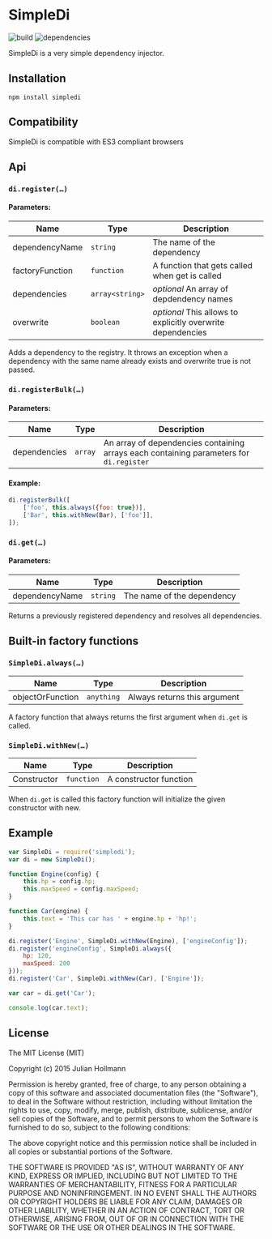 # SimpleDi

![build](https://api.travis-ci.org/nerdbeere/simpledi.svg?branch=master)
![dependencies](https://david-dm.org/nerdbeere/simpledi.svg)

SimpleDi is a very simple dependency injector.

## Installation

`npm install simpledi`

## Compatibility

SimpleDi is compatible with ES3 compliant browsers

## Api

### `di.register(…)`

#### Parameters:

Name | Type | Description
-----|------|------------
dependencyName | `string` | The name of the dependency
factoryFunction | `function` | A function that gets called when get is called
dependencies | `array<string>` | *optional* An array of depdendency names
overwrite | `boolean` | *optional* This allows to explicitly overwrite dependencies

Adds a dependency to the registry.
It throws an exception when a dependency with the same name already exists and overwrite true is not passed.

### `di.registerBulk(…)`

#### Parameters:

Name | Type | Description
-----|------|------------
dependencies | `array` | An array of dependencies containing arrays each containing parameters for `di.register`

#### Example:

```javascript
di.registerBulk([
    ['foo', this.always({foo: true})],
    ['Bar', this.withNew(Bar), ['foo']],
]);
```

### `di.get(…)`

#### Parameters:

Name | Type | Description
-----|------|------------
dependencyName | `string` | The name of the dependency

Returns a previously registered dependency and resolves all dependencies.

## Built-in factory functions

### `SimpleDi.always(…)`

Name | Type | Description
-----|------|------------
objectOrFunction | `anything` | Always returns this argument

A factory function that always returns the first argument when `di.get` is called.

### `SimpleDi.withNew(…)`

Name | Type | Description
-----|------|------------
Constructor | `function` | A constructor function

When `di.get` is called this factory function will initialize the given constructor with new.

## Example

```javascript
var SimpleDi = require('simpledi');
var di = new SimpleDi();

function Engine(config) {
    this.hp = config.hp;
    this.maxSpeed = config.maxSpeed;
}

function Car(engine) {
    this.text = 'This car has ' + engine.hp + 'hp!';
}

di.register('Engine', SimpleDi.withNew(Engine), ['engineConfig']);
di.register('engineConfig', SimpleDi.always({
    hp: 120,
    maxSpeed: 200
}));
di.register('Car', SimpleDi.withNew(Car), ['Engine']);

var car = di.get('Car');

console.log(car.text);
```

## License

The MIT License (MIT)

Copyright (c) 2015 Julian Hollmann

Permission is hereby granted, free of charge, to any person obtaining a copy
of this software and associated documentation files (the "Software"), to deal
in the Software without restriction, including without limitation the rights
to use, copy, modify, merge, publish, distribute, sublicense, and/or sell
copies of the Software, and to permit persons to whom the Software is
furnished to do so, subject to the following conditions:

The above copyright notice and this permission notice shall be included in
all copies or substantial portions of the Software.

THE SOFTWARE IS PROVIDED "AS IS", WITHOUT WARRANTY OF ANY KIND, EXPRESS OR
IMPLIED, INCLUDING BUT NOT LIMITED TO THE WARRANTIES OF MERCHANTABILITY,
FITNESS FOR A PARTICULAR PURPOSE AND NONINFRINGEMENT. IN NO EVENT SHALL THE
AUTHORS OR COPYRIGHT HOLDERS BE LIABLE FOR ANY CLAIM, DAMAGES OR OTHER
LIABILITY, WHETHER IN AN ACTION OF CONTRACT, TORT OR OTHERWISE, ARISING FROM,
OUT OF OR IN CONNECTION WITH THE SOFTWARE OR THE USE OR OTHER DEALINGS IN
THE SOFTWARE.
